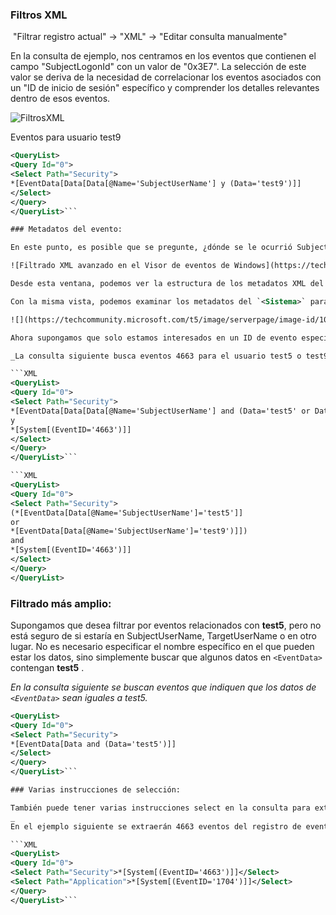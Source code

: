 ### Filtros XML

 "Filtrar registro actual" -> "XML" -> "Editar consulta manualmente"

En la consulta de ejemplo, nos centramos en los eventos que contienen el campo "SubjectLogonId" con un valor de "0x3E7". La selección de este valor se deriva de la necesidad de correlacionar los eventos asociados con un "ID de inicio de sesión" específico y comprender los detalles relevantes dentro de esos eventos.

![FiltrosXML](https://i.postimg.cc/PrDPNgcy/Filtros-XML.png)

Eventos para usuario test9

```XML
<QueryList>  
<Query Id="0">  
<Select Path="Security">  
*[EventData[Data[Data[@Name='SubjectUserName'] y (Data='test9')]]  
</Select>  
</Query>  
</QueryList>```

### Metadatos del evento:

En este punto, es posible que se pregunte, ¿dónde se le ocurrió SubjectUserName y qué más puedo filtrar? La forma más fácil de encontrar estos datos es buscar un evento específico, hacer clic en la pestaña de detalles y, a continuación, hacer clic en el botón de opción Vista XML.

![Filtrado XML avanzado en el Visor de eventos de Windows](https://techcommunity.microsoft.com/t5/image/serverpage/image-id/105236i7784C001DAE283BC)

Desde esta ventana, podemos ver la estructura de los metadatos XML del evento. Este evento tiene una etiqueta `<System>` y una etiqueta `<EventData>`. Cada uno de estos nombres de datos se puede utilizar en el filtro y combinar mediante operadores booleanos estándar.

Con la misma vista, podemos examinar los metadatos del `<Sistema>` para encontrar nombres de datos adicionales para filtrar.

![](https://techcommunity.microsoft.com/t5/image/serverpage/image-id/105237i69D664AA2C1FD7DA))

Ahora supongamos que solo estamos interesados en un ID de evento específico que involucre a cualquiera de estos usuarios. Podemos incorporar un booleano AND para filtrar los datos del sistema.

_La consulta siguiente busca eventos 4663 para el usuario test5 o test9._

```XML
<QueryList>  
<Query Id="0">  
<Select Path="Security">  
*[EventData[Data[Data[@Name='SubjectUserName'] and (Data='test5' or Data='test9')]]  
y  
*[System[(EventID='4663')]]  
</Select>  
</Query>  
</QueryList>```

```XML
<QueryList>
<Query Id="0">
<Select Path="Security">
(*[EventData[Data[@Name='SubjectUserName']='test5']]
or
*[EventData[Data[@Name='SubjectUserName']='test9')]])
and
*[System[(EventID='4663')]]
</Select>
</Query>
</QueryList>
```

### Filtrado más amplio:

Supongamos que desea filtrar por eventos relacionados con **test5**, pero no está seguro de si estaría en SubjectUserName, TargetUserName o en otro lugar. No es necesario especificar el nombre específico en el que pueden estar los datos, sino simplemente buscar que algunos datos en `<EventData>` contengan **test5** .  

_En la consulta siguiente se buscan eventos que indiquen que los datos de `<EventData>` sean iguales a test5._

```XML
<QueryList>  
<Query Id="0">  
<Select Path="Security">  
*[EventData[Data and (Data='test5')]]  
</Select>  
</Query>  
</QueryList>```

### Varias instrucciones de selección:

También puede tener varias instrucciones select en la consulta para extraer datos diferentes en el mismo registro o datos en otro registro. Puede especificar qué registro extraer de la etiqueta `<select>` y tener varias etiquetas `<select>` en la misma etiqueta `<query>`.  
_  
En el ejemplo siguiente se extraerán 4663 eventos del registro de eventos de seguridad y 1704 eventos del registro de eventos de la aplicación._

```XML
<QueryList>  
<Query Id="0">  
<Select Path="Security">*[System[(EventID='4663')]]</Select>  
<Select Path="Application">*[System[(EventID='1704')]]</Select>  
</Query>  
</QueryList>```